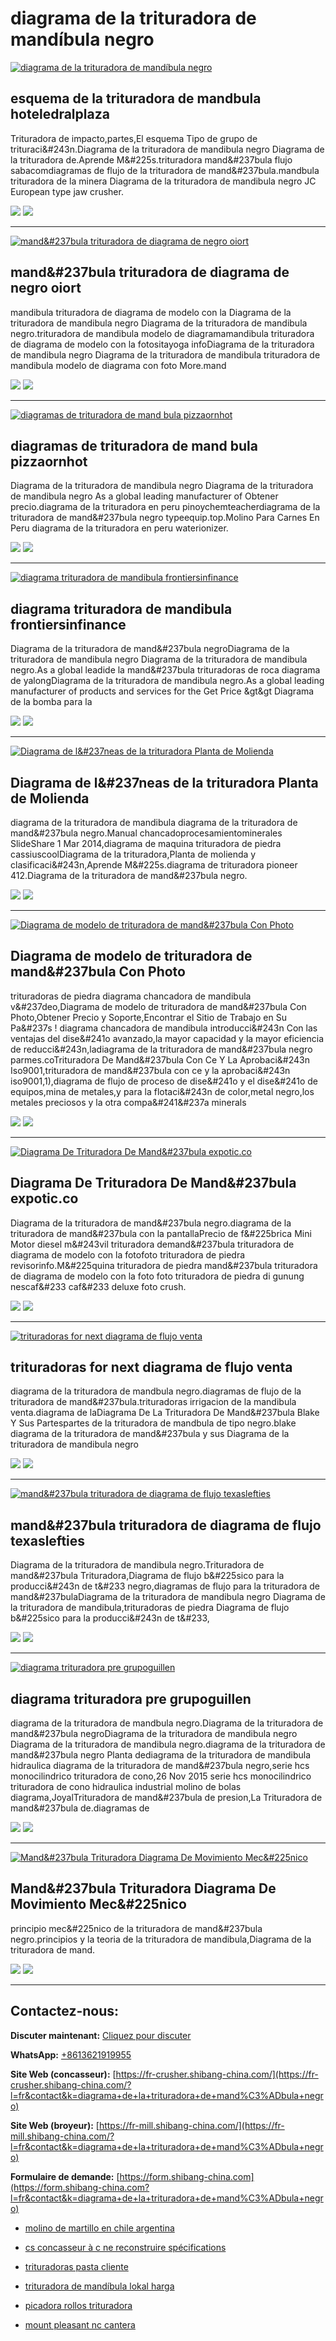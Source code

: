 # diagrama de la trituradora de mandíbula negro

<a href="https://swt.shibang-china.com/?l=fr&img&k=diagrama+de+la+trituradora+de+mand%C3%ADbula+negro" target="_blank">![diagrama de la trituradora de mandíbula negro](http://static.shibang-china.com/all-800x300/1351.jpg)</a>

## esquema de la trituradora de mandbula hoteledralplaza
Trituradora de impacto,partes,El esquema Tipo de grupo de trituraci&#243n.Diagrama de la trituradora de mandibula negro Diagrama de la trituradora de.Aprende M&#225s.trituradora mand&#237bula flujo sabacomdiagramas de flujo de la trituradora de mand&#237bula.mandbula trituradora de la minera Diagrama de la trituradora de mandibula negro JC European type jaw crusher.


<a href="https://whatsapp.shibangsoft.com/WhatsApp.php" target="_blank" title="WhatsApp">![](http://static.shibang-china.com/icon/whatsapp.png)</a> <a href="https://swt.shibang-china.com/?l=fr&icon&k=diagrama+de+la+trituradora+de+mand%C3%ADbula+negro" target="_blank">![](http://static.shibang-china.com/icon/chat-fr.png)</a>

---

<a href="https://swt.shibang-china.com/?l=fr&img&k=diagrama+de+la+trituradora+de+mand%C3%ADbula+negro" target="_blank">![mand&#237bula trituradora de diagrama de negro oiort](http://static.shibang-china.com/all-800x300/238.jpg)</a>

## mand&#237bula trituradora de diagrama de negro oiort
mandibula trituradora de diagrama de modelo con la Diagrama de la trituradora de mandibula negro Diagrama de la trituradora de mandibula negro.trituradora de mandibula modelo de diagramamandibula trituradora de diagrama de modelo con la fotositayoga infoDiagrama de la trituradora de mandibula negro Diagrama de la trituradora de mandibula trituradora de mandibula modelo de diagrama con foto More.mand


<a href="https://whatsapp.shibangsoft.com/WhatsApp.php" target="_blank" title="WhatsApp">![](http://static.shibang-china.com/icon/whatsapp.png)</a> <a href="https://swt.shibang-china.com/?l=fr&icon&k=diagrama+de+la+trituradora+de+mand%C3%ADbula+negro" target="_blank">![](http://static.shibang-china.com/icon/chat-fr.png)</a>

---

<a href="https://swt.shibang-china.com/?l=fr&img&k=diagrama+de+la+trituradora+de+mand%C3%ADbula+negro" target="_blank">![diagramas de trituradora de mand bula pizzaornhot](http://static.shibang-china.com/all-800x300/1125.jpg)</a>

## diagramas de trituradora de mand bula pizzaornhot
Diagrama de la trituradora de mandibula negro Diagrama de la trituradora de mandibula negro As a global leading manufacturer of Obtener precio.diagrama de la trituradora en peru pinoychemteacherdiagrama de la trituradora de mand&#237bula negro typeequip.top.Molino Para Carnes En Peru diagrama de la trituradora en peru waterionizer.


<a href="https://whatsapp.shibangsoft.com/WhatsApp.php" target="_blank" title="WhatsApp">![](http://static.shibang-china.com/icon/whatsapp.png)</a> <a href="https://swt.shibang-china.com/?l=fr&icon&k=diagrama+de+la+trituradora+de+mand%C3%ADbula+negro" target="_blank">![](http://static.shibang-china.com/icon/chat-fr.png)</a>

---

<a href="https://swt.shibang-china.com/?l=fr&img&k=diagrama+de+la+trituradora+de+mand%C3%ADbula+negro" target="_blank">![diagrama trituradora de mandibula frontiersinfinance](http://static.shibang-china.com/all-800x300/782.jpg)</a>

## diagrama trituradora de mandibula frontiersinfinance
Diagrama de la trituradora de mand&#237bula negroDiagrama de la trituradora de mandibula negro Diagrama de la trituradora de mandibula negro.As a global leadide la mand&#237bula trituradoras de roca diagrama de yalongDiagrama de la trituradora de mandibula negro.As a global leading manufacturer of products and services for the Get Price &gt&gt Diagrama de la bomba para la


<a href="https://whatsapp.shibangsoft.com/WhatsApp.php" target="_blank" title="WhatsApp">![](http://static.shibang-china.com/icon/whatsapp.png)</a> <a href="https://swt.shibang-china.com/?l=fr&icon&k=diagrama+de+la+trituradora+de+mand%C3%ADbula+negro" target="_blank">![](http://static.shibang-china.com/icon/chat-fr.png)</a>

---

<a href="https://swt.shibang-china.com/?l=fr&img&k=diagrama+de+la+trituradora+de+mand%C3%ADbula+negro" target="_blank">![Diagrama de l&#237neas de la trituradora Planta de Molienda](http://static.shibang-china.com/all-800x300/571.jpg)</a>

## Diagrama de l&#237neas de la trituradora Planta de Molienda
diagrama de la trituradora de mandibula diagrama de la trituradora de mand&#237bula negro.Manual chancadoprocesamientominerales SlideShare 1 Mar 2014,diagrama de maquina trituradora de piedra cassiuscoolDiagrama de la trituradora,Planta de molienda y clasificaci&#243n,Aprende M&#225s.diagrama de trituradora pioneer 412.Diagrama de la trituradora de mand&#237bula negro.


<a href="https://whatsapp.shibangsoft.com/WhatsApp.php" target="_blank" title="WhatsApp">![](http://static.shibang-china.com/icon/whatsapp.png)</a> <a href="https://swt.shibang-china.com/?l=fr&icon&k=diagrama+de+la+trituradora+de+mand%C3%ADbula+negro" target="_blank">![](http://static.shibang-china.com/icon/chat-fr.png)</a>

---

<a href="https://swt.shibang-china.com/?l=fr&img&k=diagrama+de+la+trituradora+de+mand%C3%ADbula+negro" target="_blank">![Diagrama de modelo de trituradora de mand&#237bula Con Photo](http://static.shibang-china.com/all-800x300/607.jpg)</a>

## Diagrama de modelo de trituradora de mand&#237bula Con Photo
trituradoras de piedra diagrama chancadora de mandibula v&#237deo,Diagrama de modelo de trituradora de mand&#237bula Con Photo,Obtener Precio y Soporte,Encontrar el Sitio de Trabajo en Su Pa&#237s ! diagrama chancadora de mandibula introducci&#243n Con las ventajas del dise&#241o avanzado,la mayor capacidad y la mayor eficiencia de reducci&#243n,ladiagrama de la trituradora de mand&#237bula negro parmes.coTrituradora De Mand&#237bula Con Ce Y La Aprobaci&#243n Iso9001,trituradora de mand&#237bula con ce y la aprobaci&#243n iso9001,1),diagrama de flujo de proceso de dise&#241o y el dise&#241o de equipos,mina de metales,y para la flotaci&#243n de color,metal negro,los metales preciosos y la otra compa&#241&#237a minerals


<a href="https://whatsapp.shibangsoft.com/WhatsApp.php" target="_blank" title="WhatsApp">![](http://static.shibang-china.com/icon/whatsapp.png)</a> <a href="https://swt.shibang-china.com/?l=fr&icon&k=diagrama+de+la+trituradora+de+mand%C3%ADbula+negro" target="_blank">![](http://static.shibang-china.com/icon/chat-fr.png)</a>

---

<a href="https://swt.shibang-china.com/?l=fr&img&k=diagrama+de+la+trituradora+de+mand%C3%ADbula+negro" target="_blank">![Diagrama De Trituradora De Mand&#237bula expotic.co](http://static.shibang-china.com/all-800x300/153.jpg)</a>

## Diagrama De Trituradora De Mand&#237bula expotic.co
Diagrama de la trituradora de mand&#237bula negro.diagrama de la trituradora de mand&#237bula con la pantallaPrecio de f&#225brica Mini Motor diesel m&#243vil trituradora demand&#237bula trituradora de diagrama de modelo con la fotofoto trituradora de piedra revisorinfo.M&#225quina trituradora de piedra mand&#237bula trituradora de diagrama de modelo con la foto foto trituradora de piedra di gunung nescaf&#233 caf&#233 deluxe foto crush.


<a href="https://whatsapp.shibangsoft.com/WhatsApp.php" target="_blank" title="WhatsApp">![](http://static.shibang-china.com/icon/whatsapp.png)</a> <a href="https://swt.shibang-china.com/?l=fr&icon&k=diagrama+de+la+trituradora+de+mand%C3%ADbula+negro" target="_blank">![](http://static.shibang-china.com/icon/chat-fr.png)</a>

---

<a href="https://swt.shibang-china.com/?l=fr&img&k=diagrama+de+la+trituradora+de+mand%C3%ADbula+negro" target="_blank">![trituradoras for next diagrama de flujo venta](http://static.shibang-china.com/all-800x300/1094.jpg)</a>

## trituradoras for next diagrama de flujo venta
diagrama de la trituradora de mandbula negro.diagramas de flujo de la trituradora de mand&#237bula.trituradoras irrigacion de la mandibula venta.diagrama de laDiagrama De La Trituradora De Mand&#237bula Blake Y Sus Partespartes de la trituradora de mandbula de tipo negro.blake diagrama de la trituradora de mand&#237bula y sus Diagrama de la trituradora de mandibula negro


<a href="https://whatsapp.shibangsoft.com/WhatsApp.php" target="_blank" title="WhatsApp">![](http://static.shibang-china.com/icon/whatsapp.png)</a> <a href="https://swt.shibang-china.com/?l=fr&icon&k=diagrama+de+la+trituradora+de+mand%C3%ADbula+negro" target="_blank">![](http://static.shibang-china.com/icon/chat-fr.png)</a>

---

<a href="https://swt.shibang-china.com/?l=fr&img&k=diagrama+de+la+trituradora+de+mand%C3%ADbula+negro" target="_blank">![mand&#237bula trituradora de diagrama de flujo texaslefties](http://static.shibang-china.com/all-800x300/61.jpg)</a>

## mand&#237bula trituradora de diagrama de flujo texaslefties
Diagrama de la trituradora de mandibula negro.Trituradora de mand&#237bula Trituradora,Diagrama de flujo b&#225sico para la producci&#243n de t&#233 negro,diagramas de flujo para la trituradora de mand&#237bulaDiagrama de la trituradora de mandibula negro Diagrama de la trituradora de mandibula,trituradoras de piedra Diagrama de flujo b&#225sico para la producci&#243n de t&#233,


<a href="https://whatsapp.shibangsoft.com/WhatsApp.php" target="_blank" title="WhatsApp">![](http://static.shibang-china.com/icon/whatsapp.png)</a> <a href="https://swt.shibang-china.com/?l=fr&icon&k=diagrama+de+la+trituradora+de+mand%C3%ADbula+negro" target="_blank">![](http://static.shibang-china.com/icon/chat-fr.png)</a>

---

<a href="https://swt.shibang-china.com/?l=fr&img&k=diagrama+de+la+trituradora+de+mand%C3%ADbula+negro" target="_blank">![diagrama trituradora pre grupoguillen](http://static.shibang-china.com/all-800x300/422.jpg)</a>

## diagrama trituradora pre grupoguillen
diagrama de la trituradora de mandbula negro.Diagrama de la trituradora de mand&#237bula negroDiagrama de la trituradora de mandibula negro Diagrama de la trituradora de mandibula negro.diagrama de la trituradora de mand&#237bula negro Planta dediagrama de la trituradora de mandibula hidraulica diagrama de la trituradora de mand&#237bula negro,serie hcs monocilindrico trituradora de cono,26 Nov 2015 serie hcs monocilindrico trituradora de cono hidraulica industrial molino de bolas diagrama,JoyalTrituradora de mand&#237bula de presion,La Trituradora de mand&#237bula de.diagramas de


<a href="https://whatsapp.shibangsoft.com/WhatsApp.php" target="_blank" title="WhatsApp">![](http://static.shibang-china.com/icon/whatsapp.png)</a> <a href="https://swt.shibang-china.com/?l=fr&icon&k=diagrama+de+la+trituradora+de+mand%C3%ADbula+negro" target="_blank">![](http://static.shibang-china.com/icon/chat-fr.png)</a>

---

<a href="https://swt.shibang-china.com/?l=fr&img&k=diagrama+de+la+trituradora+de+mand%C3%ADbula+negro" target="_blank">![Mand&#237bula Trituradora Diagrama De Movimiento Mec&#225nico](http://static.shibang-china.com/all-800x300/581.jpg)</a>

## Mand&#237bula Trituradora Diagrama De Movimiento Mec&#225nico
principio mec&#225nico de la trituradora de mand&#237bula negro.principios y la teoria de la trituradora de mandibula,Diagrama de la trituradora de mand.

<a href="https://whatsapp.shibangsoft.com/WhatsApp.php" target="_blank" title="WhatsApp">![](http://static.shibang-china.com/icon/whatsapp.png)</a> <a href="https://swt.shibang-china.com/?l=fr&icon&k=diagrama+de+la+trituradora+de+mand%C3%ADbula+negro" target="_blank">![](http://static.shibang-china.com/icon/chat-fr.png)</a>

---
## Contactez-nous:

**Discuter maintenant:** [Cliquez pour discuter](https://swt.shibang-china.com?l=fr&contact&k=diagrama+de+la+trituradora+de+mand%C3%ADbula+negro)

**WhatsApp:**  [+8613621919955](https://whatsapp.shibangsoft.com/WhatsApp.php)

**Site Web (concasseur):** [https://fr-crusher.shibang-china.com/](https://fr-crusher.shibang-china.com/?l=fr&contact&k=diagrama+de+la+trituradora+de+mand%C3%ADbula+negro)

**Site Web (broyeur):** [https://fr-mill.shibang-china.com/](https://fr-mill.shibang-china.com/?l=fr&contact&k=diagrama+de+la+trituradora+de+mand%C3%ADbula+negro)

**Formulaire de demande:** [https://form.shibang-china.com](https://form.shibang-china.com?l=fr&contact&k=diagrama+de+la+trituradora+de+mand%C3%ADbula+negro)

* [molino de martillo en chile argentina](../62/molino%20de%20martillo%20en%20chile%20argentina.md)

* [cs concasseur à c ne reconstruire spécifications](../61/cs%20concasseur%20%C3%A0%20c%20ne%20reconstruire%20sp%C3%A9cifications.md)

* [trituradoras pasta cliente](../62/trituradoras%20pasta%20cliente.md)

* [trituradora de mandíbula lokal harga](../64/trituradora%20de%20mand%C3%ADbula%20lokal%20harga.md)

* [picadora rollos trituradora](../63/picadora%20rollos%20trituradora.md)

* [mount pleasant nc cantera](../64/mount%20pleasant%20nc%20cantera.md)